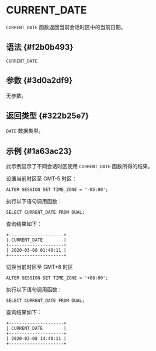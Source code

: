 CURRENT_DATE 
=================================



`CURRENT_DATE` 函数返回当前会话时区中的当前日期。

语法 {#f2b0b493}
--------------

    CURRENT_DATE



参数 {#3d0a2df9}
--------------

无参数。

返回类型 {#322b25e7}
----------------

`DATE` 数据类型。

示例 {#1a63ac23}
--------------

此示例显示了不同会话时区使用 `CURRENT_DATE` 函数所得的结果。

设置当前时区至 GMT-5 时区：

    ALTER SESSION SET TIME_ZONE = '-05:00';



执行以下语句调用函数：

    SELECT CURRENT_DATE FROM DUAL;



查询结果如下：

    +---------------------+
    | CURRENT_DATE        |
    +---------------------+
    | 2020-03-08 01:40:11 |
    +---------------------+



切换当前时区至 GMT+8 时区

    ALTER SESSION SET TIME_ZONE = '+08:00';



执行以下语句调用函数：

    SELECT CURRENT_DATE FROM DUAL;



查询结果如下：

    +---------------------+
    | CURRENT_DATE        |
    +---------------------+
    | 2020-03-08 14:40:11 |
    +---------------------+


